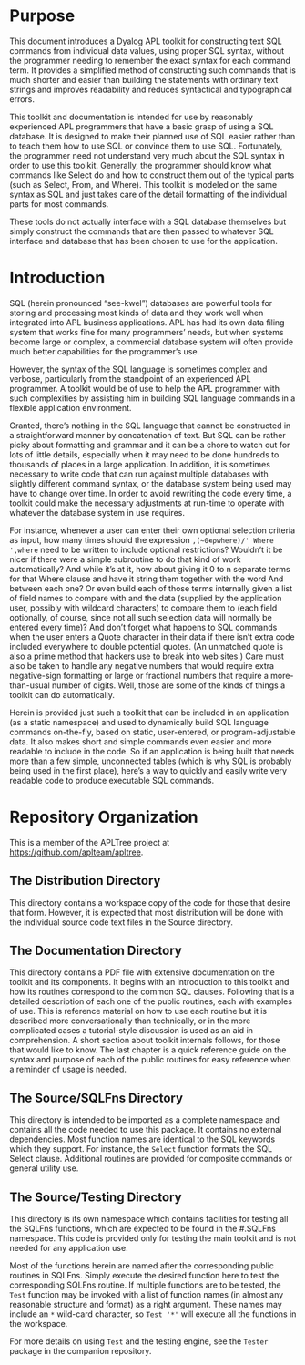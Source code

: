 # Purpose

This document introduces a Dyalog APL toolkit for constructing text SQL commands from individual data values, using proper SQL syntax, without the programmer needing to remember the exact syntax for each command term.  It provides a simplified method of constructing such commands that is much shorter and easier than building the statements with ordinary text strings and improves readability and reduces syntactical and typographical errors.

This toolkit and documentation is intended for use by reasonably experienced APL programmers that have a basic grasp of using a SQL database.  It is designed to make their planned use of SQL easier rather than to teach them how to use SQL or convince them to use SQL.  Fortunately, the programmer need not understand very much about the SQL syntax in order to use this toolkit.  Generally, the programmer should know what commands like Select do and how to construct them out of the typical parts (such as Select, From, and Where).  This toolkit is modeled on the same syntax as SQL and just takes care of the detail formatting of the individual parts for most commands.

These tools do not actually interface with a SQL database themselves but simply construct the commands that are then passed to whatever SQL interface and database that has been chosen to use for the application.

# Introduction

SQL (herein pronounced “see-kwel”) databases are powerful tools for storing and processing most kinds of data and they work well when integrated into APL business applications.  APL has had its own data filing system that works fine for many programmers’ needs, but when systems become large or complex, a commercial database system will often provide much better capabilities for the programmer’s use.

However, the syntax of the SQL language is sometimes complex and verbose, particularly from the standpoint of an experienced APL programmer.  A toolkit would be of use to help the APL programmer with such complexities by assisting him in building SQL language commands in a flexible application environment.

Granted, there’s nothing in the SQL language that cannot be constructed in a straightforward manner by concatenation of text.  But SQL can be rather picky about formatting and grammar and it can be a chore to watch out for lots of little details, especially when it may need to be done hundreds to thousands of places in a large application.  In addition, it is sometimes necessary to write code that can run against multiple databases with slightly different command syntax, or the database system being used may have to change over time.  In order to avoid rewriting the code every time, a toolkit could make the necessary adjustments at run-time to operate with whatever the database system in use requires.

For instance, whenever a user can enter their own optional selection criteria as input, how many times should the expression `,(~0∊⍴where)/' Where ',where` need to be written to include optional restrictions? Wouldn’t it be nicer if there were a simple subroutine to do that kind of work automatically?  And while it’s at it, how about giving it 0 to n separate terms for that Where clause and have it string them together with the word And between each one?  Or even build each of those terms internally given a list of field names to compare with and the data (supplied by the application user, possibly with wildcard characters) to compare them to (each field optionally, of course, since not all such selection data will normally be entered every time)?  And don’t forget what happens to SQL commands when the user enters a Quote character in their data if there isn’t extra code included everywhere to double potential quotes.  (An unmatched quote is also a prime method that hackers use to break into web sites.)  Care must also be taken to handle any negative numbers that would require extra negative-sign formatting or large or fractional numbers that require a more-than-usual number of digits.  Well, those are some of the kinds of things a toolkit can do automatically.

Herein is provided just such a toolkit that can be included in an application (as a static namespace) and used to dynamically build SQL language commands on-the-fly, based on static, user-entered, or program-adjustable data.  It also makes short and simple commands even easier and more readable to include in the code.  So if an application is being built that needs more than a few simple, unconnected tables (which is why SQL is probably being used in the first place), here’s a way to quickly and easily write very readable code to produce executable SQL commands.

# Repository Organization

This is a member of the APLTree project at https://github.com/aplteam/apltree.

## The Distribution Directory

This directory contains a workspace copy of the code for those that desire that form.  However, it is expected that most distribution will be done with the individual source code text files in the Source directory.

## The Documentation Directory

This directory contains a PDF file with extensive documentation on the toolkit and its components.  It begins with an introduction to this toolkit and how its routines correspond to the common SQL clauses.  Following that is a detailed description of each one of the public routines, each with examples of use.  This is reference material on how to use each routine but it is described more conversationally than technically, or in the more complicated cases a tutorial-style discussion is used as an aid in comprehension.  A short section about toolkit internals follows, for those that would like to know.  The last chapter is a quick reference guide on the syntax and purpose of each of the public routines for easy reference when a reminder of usage is needed.

## The Source/SQLFns Directory

This directory is intended to be imported as a complete namespace and contains all the code needed to use this package.  It contains no external dependencies.  Most function names are identical to the SQL keywords which they support.  For instance, the `Select` function formats the SQL Select clause.  Additional routines are provided for composite commands or general utility use.

## The Source/Testing Directory

This directory is its own namespace which contains facilities for testing all the SQLFns functions, which are expected to be found in the #.SQLFns namespace.  This code is provided only for testing the main toolkit and is not needed for any application use.

Most of the functions herein are named after the corresponding public routines in SQLFns.  Simply execute the desired function here to test the corresponding SQLFns routine.  If multiple functions are to be tested, the `Test` function may be invoked with a list of function names (in almost any reasonable structure and format) as a right argument.  These names may include an `*` wild-card character, so `Test '*'` will execute all the functions in the workspace.

For more details on using `Test` and the testing engine, see the `Tester` package in the companion repository.